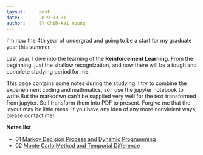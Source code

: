 ```yaml
---
layout:     post
date:       2019-03-31
author:     BY Chih-kai Young
---
```

I'm now the 4th year of undergrad and going to be a start for my graduate year this summer.

Last year, I dive into the learning of the **Reinforcement Learning**. From the beginning, just the shallow recognization, and now there will be a tough and complete studying period for me.

This page contains some notes during the studying. I try to combine the experienment coding and mathmatics, so I use the jupyter notebook to write.But the markdown can't be supplied very well for the text transformed from jupyter. So I transform them into PDF to present. Forgive me that the layout may be little mess. If you have any idea of any more convinient ways, please contact me!

**Notes list**

- 01 [Markov Decision Process and Dynamic Programming]('../files/MDP_and_DP.pdf')
- 02 [Monte Carlo Method and Temporial Difference]('../files/MC_and_TD.pdf')